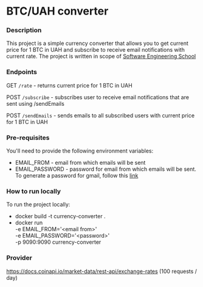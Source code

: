 # BTC/UAH converter

### Description
This project is a simple currency converter that allows you to get current price for 1 BTC in UAH and subscribe to receive email notifications with current rate.
The project is written in scope of [Software Engineering School](https://www.genesis-for-univ.com/genesis-software-engineering-school-3?utm_source=email_campaing&utm_medium=email&utm_campaign=se3&utm_content=free) 
### Endpoints
GET `/rate` - returns current price for 1 BTC in UAH

POST `/subscribe` - subscribes user to receive email notifications that are sent using /sendEmails

POST `/sendEmails` - sends emails to all subscribed users with current price for 1 BTC in UAH

### Pre-requisites
You'll need to provide the following environment variables:
* EMAIL_FROM - email from which emails will be sent
* EMAIL_PASSWORD - password for email from which emails will be sent. To generate a password for gmail, follow this [link](https://support.google.com/accounts/answer/185833?hl=en)

### How to run locally

To run the project locally:

* docker build -t currency-converter .
* docker run \
  -e EMAIL_FROM='\<email from>' \
  -e EMAIL_PASSWORD='\<password>' \
  -p 9090:9090 currency-converter

### Provider

https://docs.coinapi.io/market-data/rest-api/exchange-rates
(100 requests / day)
